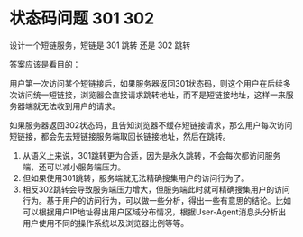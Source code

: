 # 状态码问题 301 302

设计一个短链服务，短链是 301 跳转 还是 302 跳转

答案应该是看目的：

用户第一次访问某个短链接后，如果服务器返回301状态码，则这个用户在后续多次访问统一短链接，浏览器会直接请求跳转地址，而不是短链接地址，这样一来服务器端就无法收到用户的请求。

如果服务器返回302状态码，且告知浏览器不缓存短链接请求，那么用户每次访问短链接，都会先去短链接服务端取回长链接地址，然后在跳转。

1. 从语义上来说，301跳转更为合适，因为是永久跳转，不会每次都访问服务端，还可以减小服务端压力。
2. 但如果使用301跳转，服务端就无法精确搜集用户的访问行为了。
3. 相反302跳转会导致服务端压力增大，但服务端此时就可精确搜集用户的访问行为。基于用户的访问行为，可以做一些分析，得出一些有意思的结论。比如可以根据用户IP地址得出用户区域分布情况，根据User-Agent消息头分析出用户使用不同的操作系统以及浏览器比例等等。

